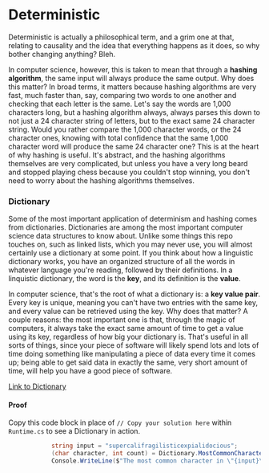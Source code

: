 # Deterministic

Deterministic is actually a philosophical term, and a grim one at that, relating to causality and the idea that everything happens as it does, so why bother changing anything? Bleh.

In computer science, however, this is taken to mean that through a **hashing algorithm**, the same input will always produce the same output. Why does this matter? In broad terms, it matters because hashing algorithms are very fast, much faster than, say, comparing two words to one another and checking that each letter is the same. Let's say the words are 1,000 characters long, but a hashing algorithm always, always parses this down to not just a 24 character string of letters, but to the exact same 24 character string. Would you rather compare the 1,000 character words, or the 24 character ones, knowing with total confidence that the same 1,000 character word will produce the same 24 character one? This is at the heart of why hashing is useful. It's abstract, and the hashing algorithms themselves are very complicated, but unless you have a very long beard and stopped playing chess because you couldn't stop winning, you don't need to worry about the hashing algorithms themselves.

### Dictionary

Some of the most important application of determinism and hashing comes from dictionaries. Dictionaries are among the most important computer science data structures to know about. Unlike some things this repo touches on, such as linked lists, which you may never use, you will almost certainly use a dictionary at some point. If you think about how a linguistic dictionary works, you have an organized structure of all the words in whatever language you're reading, followed by their definitions. In a linquistic dictionary, the word is the **key**, and its definition is the **value**.

In computer science, that's the root of what a dictionary is: a **key value pair**. Every key is unique, meaning you can't have two entries with the same key, and every value can be retrieved using the key. Why does that matter? A couple reasons: the most important one is that, through the magic of computers, it always take the exact same amount of time to get a value using its key, regardless of how big your dictionary is. That's useful in all sorts of things, since your piece of software will likely spend lots and lots of time doing something like manipulating a piece of data every time it comes up; being able to get said data in exactly the same, very short amount of time, will help you have a good piece of software.

[Link to Dictionary](/src/Proof/Deterministic/Dictionary.cs)

#### Proof

Copy this code block in place of `// Copy your solution here` within `Runtime.cs` to see a Dictionary in action.

```C#
			string input = "supercalifragilisticexpialidocious";
			(char character, int count) = Dictionary.MostCommonCharacter(input);
			Console.WriteLine($"The most common character in \"{input}\" is '{character}' with a count of {count}");
```